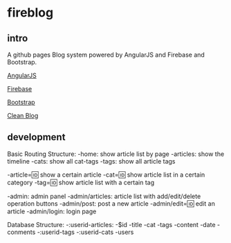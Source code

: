 fireblog
===

intro
---
A github pages Blog system powered by AngularJS and Firebase and Bootstrap.

[AngularJS](https://angularjs.org/)

[Firebase](https://www.firebase.com/)

[Bootstrap](http://getbootstrap.com/)

[Clean Blog](http://startbootstrap.com/template-overviews/clean-blog/)

development
---
Basic Routing Structure:
-home: show article list by page
-articles: show the timeline
-cats: show all cat-tags
-tags: show all article tags

-article=:id: show a certain article
-cat=:id: show article list in a certain category
-tag=:id: show article list with a certain tag

-admin: admin panel
-admin/articles: article list with add/edit/delete operation buttons
-admin/post: post a new article
-admin/edit=:id: edit an article
-admin/login: login page

Database Structure:
-:userid-articles:
  -$id
  -title
  -cat
  -tags
  -content
  -date
  -conments
-:userid-tags
-:userid-cats
-users
